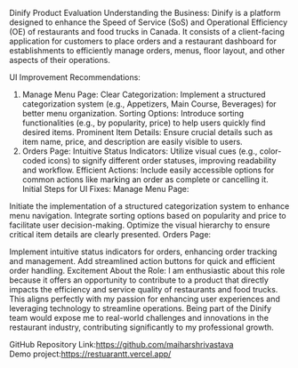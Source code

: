 Dinify Product Evaluation
Understanding the Business:
Dinify is a platform designed to enhance the Speed of Service (SoS) and Operational Efficiency (OE) of restaurants and food trucks in Canada. It consists of a client-facing application for customers to place orders and a restaurant dashboard for establishments to efficiently manage orders, menus, floor layout, and other aspects of their operations.

UI Improvement Recommendations:
1. Manage Menu Page:
Clear Categorization: Implement a structured categorization system (e.g., Appetizers, Main Course, Beverages) for better menu organization.
Sorting Options: Introduce sorting functionalities (e.g., by popularity, price) to help users quickly find desired items.
Prominent Item Details: Ensure crucial details such as item name, price, and description are easily visible to users.
2. Orders Page:
Intuitive Status Indicators: Utilize visual cues (e.g., color-coded icons) to signify different order statuses, improving readability and workflow.
Efficient Actions: Include easily accessible options for common actions like marking an order as complete or cancelling it.
Initial Steps for UI Fixes:
Manage Menu Page:

Initiate the implementation of a structured categorization system to enhance menu navigation.
Integrate sorting options based on popularity and price to facilitate user decision-making.
Optimize the visual hierarchy to ensure critical item details are clearly presented.
Orders Page:

Implement intuitive status indicators for orders, enhancing order tracking and management.
Add streamlined action buttons for quick and efficient order handling.
Excitement About the Role:
I am enthusiastic about this role because it offers an opportunity to contribute to a product that directly impacts the efficiency and service quality of restaurants and food trucks. This aligns perfectly with my passion for enhancing user experiences and leveraging technology to streamline operations. Being part of the Dinify team would expose me to real-world challenges and innovations in the restaurant industry, contributing significantly to my professional growth.

GitHub Repository Link:https://github.com/maiharshrivastava                                                                                                                                    
 Demo project:https://restuarantt.vercel.app/
